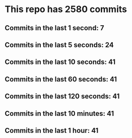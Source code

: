 # This repo has 2580 commits

## Commits in the last 1 second: 7
## Commits in the last 5 seconds: 24
## Commits in the last 10 seconds: 41
## Commits in the last 60 seconds: 41
## Commits in the last 120 seconds: 41
## Commits in the last 10 minutes: 41
## Commits in the last 1 hour: 41
